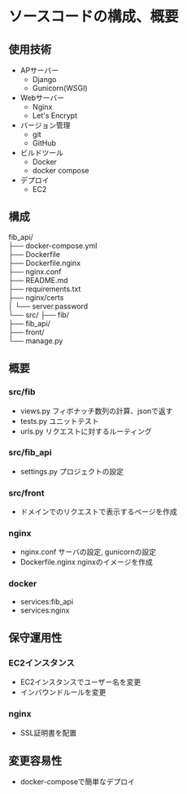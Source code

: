 # ソースコードの構成、概要  

## 使用技術 
- APサーバー  
    - Django 
    - Gunicorn(WSGI)   
- Webサーバー  
    - Nginx 
    - Let's Encrypt
- バージョン管理
    - git
    - GitHub
- ビルドツール
    - Docker 
    - docker compose 
- デプロイ
    - EC2

## 構成  
fib_api/  
├── docker-compose.yml  
├── Dockerfile  
├── Dockerfile.nginx  
├── nginx.conf  
├── README.md  
├── requirements.txt  
├── nginx/certs  
│       └── server.password  
└── src/ 
        ├── fib/  
        ├── fib_api/  
        ├── front/  
        └── manage.py  

## 概要 
### src/fib  
- views.py フィボナッチ数列の計算、jsonで返す  
- tests.py ユニットテスト  
- urls.py リクエストに対するルーティング  
### src/fib_api  
- settings.py プロジェクトの設定  
### src/front  
- ドメインでのリクエストで表示するページを作成  
### nginx  
- nginx.conf サーバの設定, gunicornの設定  
- Dockerfile.nginx nginxのイメージを作成  
### docker  
- services:fib_api  
- services:nginx  

## 保守運用性  
### EC2インスタンス  
- EC2インスタンスでユーザー名を変更  
- インバウンドルールを変更  

### nginx  
- SSL証明書を配置  

## 変更容易性  
- docker-composeで簡単なデプロイ  

